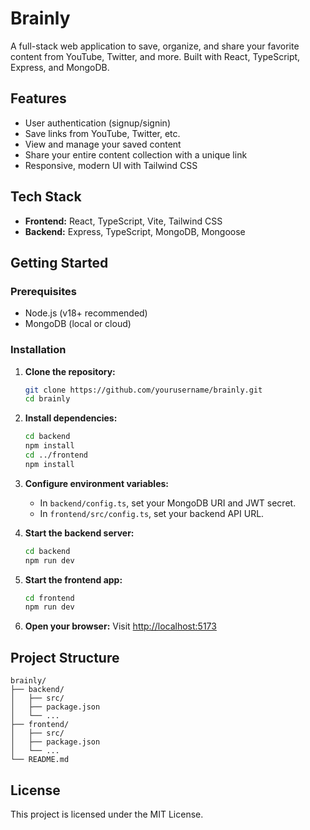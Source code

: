 # Brainly

A full-stack web application to save, organize, and share your favorite content from YouTube, Twitter, and more. Built with React, TypeScript, Express, and MongoDB.

## Features
- User authentication (signup/signin)
- Save links from YouTube, Twitter, etc.
- View and manage your saved content
- Share your entire content collection with a unique link
- Responsive, modern UI with Tailwind CSS

## Tech Stack
- **Frontend:** React, TypeScript, Vite, Tailwind CSS
- **Backend:** Express, TypeScript, MongoDB, Mongoose

## Getting Started

### Prerequisites
- Node.js (v18+ recommended)
- MongoDB (local or cloud)

### Installation

1. **Clone the repository:**
   ```sh
   git clone https://github.com/yourusername/brainly.git
   cd brainly
   ```

2. **Install dependencies:**
   ```sh
   cd backend
   npm install
   cd ../frontend
   npm install
   ```

3. **Configure environment variables:**
   - In `backend/config.ts`, set your MongoDB URI and JWT secret.
   - In `frontend/src/config.ts`, set your backend API URL.

4. **Start the backend server:**
   ```sh
   cd backend
   npm run dev
   ```

5. **Start the frontend app:**
   ```sh
   cd frontend
   npm run dev
   ```

6. **Open your browser:**
   Visit [http://localhost:5173](http://localhost:5173)

## Project Structure
```
brainly/
├── backend/
│   ├── src/
│   ├── package.json
│   └── ...
├── frontend/
│   ├── src/
│   ├── package.json
│   └── ...
└── README.md
```

## License
This project is licensed under the MIT License.

